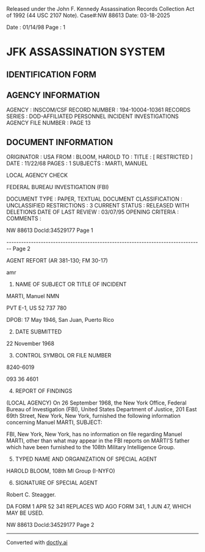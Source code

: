 Released under the John F. Kennedy
Assassination Records Collection Act of
1992 (44 USC 2107 Note). Case#:NW
88613 Date: 03-18-2025

Date : 01/14/98
Page : 1

# JFK ASSASSINATION SYSTEM
## IDENTIFICATION FORM

## AGENCY INFORMATION

AGENCY : INSCOM/CSF
RECORD NUMBER : 194-10004-10361
RECORDS SERIES : DOD-AFFILIATED PERSONNEL INCIDENT INVESTIGATIONS
AGENCY FILE NUMBER : PAGE 13

## DOCUMENT INFORMATION

ORIGINATOR : USA
FROM : BLOOM, HAROLD
TO :
TITLE : [ RESTRICTED ]
DATE : 11/22/68
PAGES : 1
SUBJECTS : MARTI, MANUEL

LOCAL AGENCY CHECK

FEDERAL BUREAU INVESTIGATION (FBI)

DOCUMENT TYPE : PAPER, TEXTUAL DOCUMENT
CLASSIFICATION : UNCLASSIFIED
RESTRICTIONS : 3
CURRENT STATUS : RELEASED WITH DELETIONS
DATE OF LAST REVIEW : 03/07/95
OPENING CRITERIA :
COMMENTS :

NW 88613 Docld:34529177 Page 1


-------------------------------------------------------------------------------- Page 2

AGENT REFORT
(AR 381-130; FM 30-17)

amr

1. NAME OF SUBJECT OR TITLE OF INCIDENT

MARTI, Manuel NMN

PVT E-1, US 52 737 780

DPOB: 17 May 1946, San Juan, Puerto Rico

2. DATE SUBMITTED

22 November 1968

3. CONTROL SYMBOL OR FILE NUMBER

8240-6019

093 36 4601

4. REPORT OF FINDINGS

(LOCAL AGENCY) On 26 September 1968, the New York Office, Federal Bureau of Investigation (FBI), United States Department of Justice, 201 East 69th Street, New York, New York, furnished the following information concerning Manuel MARTI, SUBJECT:

FBI, New York, New York, has no information on file regarding Manuel MARTI, other than what may appear in the FBI reports on MARTI'S father which have been furnished to the 108th Military Intelligence Group.


5. TYPED NAME AND ORGANIZATION OF SPECIAL AGENT

HAROLD BLOOM, 108th MI Group (I-NYFO)

6. SIGNATURE OF SPECIAL AGENT

Robert C. Steagger.

DA
FORM
1 APR 52
341
REPLACES WD AGO FORM 341, 1 JUN 47, WHICH MAY BE USED.

NW 88613 Docld:34529177 Page 2


---
Converted with [doctly.ai](https://doctly.ai)